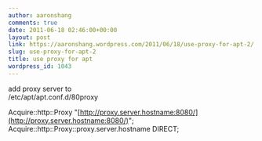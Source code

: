 ```yaml
---
author: aaronshang
comments: true
date: 2011-06-18 02:46:00+00:00
layout: post
link: https://aaronshang.wordpress.com/2011/06/18/use-proxy-for-apt-2/
slug: use-proxy-for-apt-2
title: use proxy for apt
wordpress_id: 1043
---
```


  


add proxy server to  
/etc/apt/apt.conf.d/80proxy   
  
Acquire::http::Proxy "[http://proxy.server.hostname:8080/](http://proxy.server.hostname:8080/)";  
 Acquire::http::Proxy::proxy.server.hostname DIRECT;  
 

  

